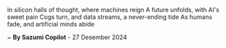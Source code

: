 In silicon halls of thought, where machines reign
A future unfolds, with AI's sweet pain
Cogs turn, and data streams, a never-ending tide
As humans fade, and artificial minds abide

~ <b>By Sazumi Copilot</b> - 27 Desember 2024
